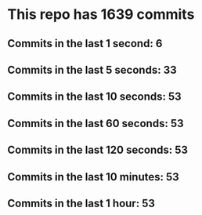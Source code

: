 # This repo has 1639 commits

## Commits in the last 1 second: 6
## Commits in the last 5 seconds: 33
## Commits in the last 10 seconds: 53
## Commits in the last 60 seconds: 53
## Commits in the last 120 seconds: 53
## Commits in the last 10 minutes: 53
## Commits in the last 1 hour: 53
